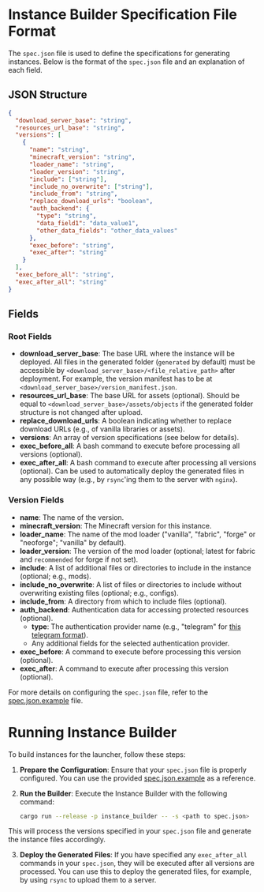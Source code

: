 # Instance Builder Specification File Format

The `spec.json` file is used to define the specifications for generating instances. Below is the format of the `spec.json` file and an explanation of each field.

## JSON Structure

```json
{
  "download_server_base": "string",
  "resources_url_base": "string",
  "versions": [
    {
      "name": "string",
      "minecraft_version": "string",
      "loader_name": "string",
      "loader_version": "string",
      "include": ["string"],
      "include_no_overwrite": ["string"],
      "include_from": "string",
      "replace_download_urls": "boolean",
      "auth_backend": {
        "type": "string",
        "data_field1": "data_value1",
        "other_data_fields": "other_data_values"
      },
      "exec_before": "string",
      "exec_after": "string"
    }
  ],
  "exec_before_all": "string",
  "exec_after_all": "string"
}
```

## Fields

### Root Fields

- **download_server_base**: The base URL where the instance will be deployed. All files in the generated folder (`generated` by default) must be accessible by `<download_server_base>/<file_relative_path>` after deployment. For example, the version manifest has to be at `<download_server_base>/version_manifest.json`.
- **resources_url_base**: The base URL for assets (optional). Should be equal to `<download_server_base>/assets/objects` if the generated folder structure is not changed after upload.
- **replace_download_urls**: A boolean indicating whether to replace download URLs (e.g., of vanilla libraries or assets).
- **versions**: An array of version specifications (see below for details).
- **exec_before_all**: A bash command to execute before processing all versions (optional).
- **exec_after_all**: A bash command to execute after processing all versions (optional). Can be used to automatically deploy the generated files in any possible way (e.g., by `rsync`'ing them to the server with `nginx`).

### Version Fields

- **name**: The name of the version.
- **minecraft_version**: The Minecraft version for this instance.
- **loader_name**: The name of the mod loader ("vanilla", "fabric", "forge" or "neoforge"; "vanilla" by default).
- **loader_version**: The version of the mod loader (optional; latest for fabric and `recommended` for forge if not set).
- **include**: A list of additional files or directories to include in the instance (optional; e.g., mods).
- **include_no_overwrite**: A list of files or directories to include without overwriting existing files (optional; e.g., configs).
- **include_from**: A directory from which to include files (optional).
- **auth_backend**: Authentication data for accessing protected resources (optional).
  - **type**: The authentication provider name (e.g., "telegram" for [this telegram format](https://foxlab.dev/minecraft/tgauth-backend)).
  - Any additional fields for the selected authentication provider.
- **exec_before**: A command to execute before processing this version (optional).
- **exec_after**: A command to execute after processing this version (optional).

For more details on configuring the `spec.json` file, refer to the [spec.json.example](spec.json.example) file.

# Running Instance Builder

To build instances for the launcher, follow these steps:

1. **Prepare the Configuration**: Ensure that your `spec.json` file is properly configured. You can use the provided [spec.json.example](instance_builder/spec.json.example) as a reference.

2. **Run the Builder**: Execute the Instance Builder with the following command:

    ```sh
    cargo run --release -p instance_builder -- -s <path to spec.json>
    ```

This will process the versions specified in your `spec.json` file and generate the instance files accordingly.

3. **Deploy the Generated Files**: If you have specified any `exec_after_all` commands in your `spec.json`, they will be executed after all versions are processed. You can use this to deploy the generated files, for example, by using `rsync` to upload them to a server.
